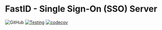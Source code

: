 FastID - Single Sign-On (SSO) Server
====================================


![GitHub](https://img.shields.io/github/license/fastid/fastid)
[![Testing](https://github.com/fastid/fastid/actions/workflows/testing.yml/badge.svg?branch=main)](https://github.com/fastid/fastid/actions/workflows/testing.yml)
[![codecov](https://codecov.io/gh/fastid/fastid/branch/main/graph/badge.svg?token=J7Y77U7MTC)](https://codecov.io/gh/fastid/fastid)
